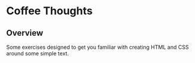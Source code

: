 # Coffee Thoughts

## Overview

Some exercises designed to get you familiar with creating HTML and CSS around some simple text.
